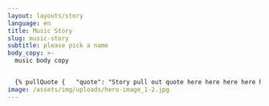 ```yaml
---
layout: layouts/story
language: en
title: Music Story
slug: music-story
subtitle: please pick a name
body_copy: >-
  music body copy


  {% pullQuote {   "quote": "Story pull out quote here here here here here here here here here here here.",   "attribution": "",   "role": "" } %}
image: /assets/img/uploads/hero-image_1-2.jpg
---
```

